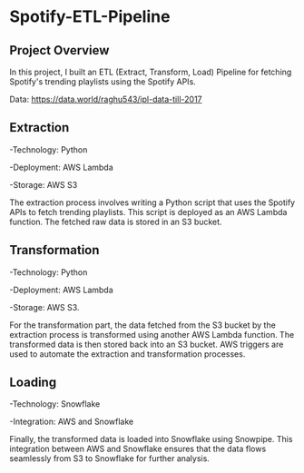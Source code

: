 # Spotify-ETL-Pipeline

## Project Overview

In this project, I built an ETL (Extract, Transform, Load) Pipeline for fetching Spotify's trending playlists using the Spotify APIs.

Data: https://data.world/raghu543/ipl-data-till-2017

## Extraction

-Technology: Python

-Deployment: AWS Lambda

-Storage: AWS S3

The extraction process involves writing a Python script that uses the Spotify APIs to fetch trending playlists. This script is deployed as an AWS Lambda function. The fetched raw data is stored in an S3 bucket.

## Transformation
-Technology: Python

-Deployment: AWS Lambda

-Storage: AWS S3.

For the transformation part, the data fetched from the S3 bucket by the extraction process is transformed using another AWS Lambda function. The transformed data is then stored back into an S3 bucket. AWS triggers are used to automate the extraction and transformation processes.


## Loading

-Technology: Snowflake

-Integration: AWS and Snowflake

Finally, the transformed data is loaded into Snowflake using Snowpipe. This integration between AWS and Snowflake ensures that the data flows seamlessly from S3 to Snowflake for further analysis.
